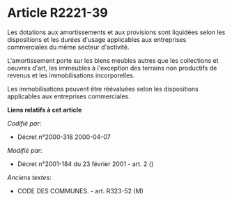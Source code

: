 # Article R2221-39

Les dotations aux amortissements et aux provisions sont liquidées selon les dispositions et les durées d'usage applicables
aux entreprises commerciales du même secteur d'activité.

L'amortissement porte sur les biens meubles autres que les collections et oeuvres d'art, les immeubles à l'exception des
terrains non productifs de revenus et les immobilisations incorporelles.

Les immobilisations peuvent être réévaluées selon les dispositions applicables aux entreprises commerciales.

**Liens relatifs à cet article**

_Codifié par_:

  - Décret n°2000-318 2000-04-07

_Modifié par_:

  - Décret n°2001-184 du 23 février 2001 - art. 2 ()

_Anciens textes_:

  - CODE DES COMMUNES. - art. R323-52 (M)
